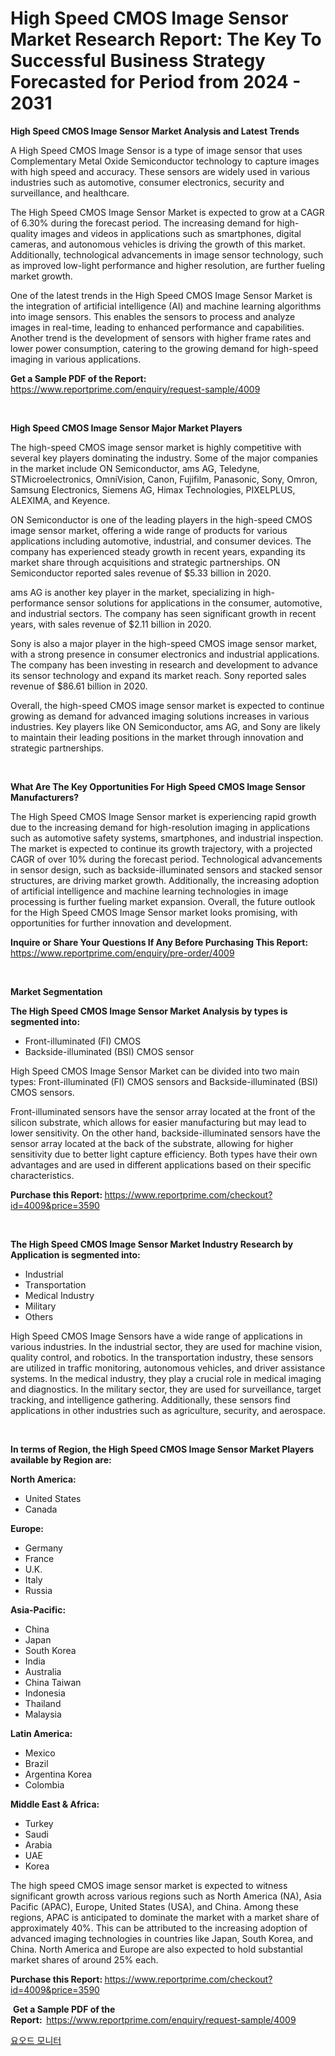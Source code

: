 <p><h1>High Speed CMOS Image Sensor Market Research Report: The Key To Successful Business Strategy Forecasted for Period from 2024 - 2031</h1></p><p><strong>High Speed CMOS Image Sensor Market Analysis and Latest Trends</strong></p>
<p><p>A High Speed CMOS Image Sensor is a type of image sensor that uses Complementary Metal Oxide Semiconductor technology to capture images with high speed and accuracy. These sensors are widely used in various industries such as automotive, consumer electronics, security and surveillance, and healthcare.</p><p>The High Speed CMOS Image Sensor Market is expected to grow at a CAGR of 6.30% during the forecast period. The increasing demand for high-quality images and videos in applications such as smartphones, digital cameras, and autonomous vehicles is driving the growth of this market. Additionally, technological advancements in image sensor technology, such as improved low-light performance and higher resolution, are further fueling market growth.</p><p>One of the latest trends in the High Speed CMOS Image Sensor Market is the integration of artificial intelligence (AI) and machine learning algorithms into image sensors. This enables the sensors to process and analyze images in real-time, leading to enhanced performance and capabilities. Another trend is the development of sensors with higher frame rates and lower power consumption, catering to the growing demand for high-speed imaging in various applications.</p></p>
<p><strong>Get a Sample PDF of the Report:&nbsp;</strong> <a href="https://www.reportprime.com/enquiry/request-sample/4009">https://www.reportprime.com/enquiry/request-sample/4009</a></p>
<p>&nbsp;</p>
<p><strong>High Speed CMOS Image Sensor Major Market Players</strong></p>
<p><p>The high-speed CMOS image sensor market is highly competitive with several key players dominating the industry. Some of the major companies in the market include ON Semiconductor, ams AG, Teledyne, STMicroelectronics, OmniVision, Canon, Fujifilm, Panasonic, Sony, Omron, Samsung Electronics, Siemens AG, Himax Technologies, PIXELPLUS, ALEXIMA, and Keyence.</p><p>ON Semiconductor is one of the leading players in the high-speed CMOS image sensor market, offering a wide range of products for various applications including automotive, industrial, and consumer devices. The company has experienced steady growth in recent years, expanding its market share through acquisitions and strategic partnerships. ON Semiconductor reported sales revenue of $5.33 billion in 2020.</p><p>ams AG is another key player in the market, specializing in high-performance sensor solutions for applications in the consumer, automotive, and industrial sectors. The company has seen significant growth in recent years, with sales revenue of $2.11 billion in 2020.</p><p>Sony is also a major player in the high-speed CMOS image sensor market, with a strong presence in consumer electronics and industrial applications. The company has been investing in research and development to advance its sensor technology and expand its market reach. Sony reported sales revenue of $86.61 billion in 2020.</p><p>Overall, the high-speed CMOS image sensor market is expected to continue growing as demand for advanced imaging solutions increases in various industries. Key players like ON Semiconductor, ams AG, and Sony are likely to maintain their leading positions in the market through innovation and strategic partnerships.</p></p>
<p>&nbsp;</p>
<p><strong>What Are The Key Opportunities For High Speed CMOS Image Sensor Manufacturers?</strong></p>
<p><p>The High Speed CMOS Image Sensor market is experiencing rapid growth due to the increasing demand for high-resolution imaging in applications such as automotive safety systems, smartphones, and industrial inspection. The market is expected to continue its growth trajectory, with a projected CAGR of over 10% during the forecast period. Technological advancements in sensor design, such as backside-illuminated sensors and stacked sensor structures, are driving market growth. Additionally, the increasing adoption of artificial intelligence and machine learning technologies in image processing is further fueling market expansion. Overall, the future outlook for the High Speed CMOS Image Sensor market looks promising, with opportunities for further innovation and development.</p></p>
<p><strong>Inquire or Share Your Questions If Any Before Purchasing This Report:</strong> <a href="https://www.reportprime.com/enquiry/pre-order/4009">https://www.reportprime.com/enquiry/pre-order/4009</a></p>
<p>&nbsp;</p>
<p><strong>Market Segmentation</strong></p>
<p><strong>The High Speed CMOS Image Sensor Market Analysis by types is segmented into:</strong></p>
<p><ul><li>Front-illuminated (FI) CMOS</li><li>Backside-illuminated (BSI) CMOS sensor</li></ul></p>
<p><p>High Speed CMOS Image Sensor Market can be divided into two main types: Front-illuminated (FI) CMOS sensors and Backside-illuminated (BSI) CMOS sensors. </p><p>Front-illuminated sensors have the sensor array located at the front of the silicon substrate, which allows for easier manufacturing but may lead to lower sensitivity. On the other hand, backside-illuminated sensors have the sensor array located at the back of the substrate, allowing for higher sensitivity due to better light capture efficiency. Both types have their own advantages and are used in different applications based on their specific characteristics.</p></p>
<p><strong>Purchase this Report:&nbsp;</strong><a href="https://www.reportprime.com/checkout?id=4009&price=3590">https://www.reportprime.com/checkout?id=4009&price=3590</a></p>
<p>&nbsp;</p>
<p><strong>The High Speed CMOS Image Sensor Market Industry Research by Application is segmented into:</strong></p>
<p><ul><li>Industrial</li><li>Transportation</li><li>Medical Industry</li><li>Military</li><li>Others</li></ul></p>
<p><p>High Speed CMOS Image Sensors have a wide range of applications in various industries. In the industrial sector, they are used for machine vision, quality control, and robotics. In the transportation industry, these sensors are utilized in traffic monitoring, autonomous vehicles, and driver assistance systems. In the medical industry, they play a crucial role in medical imaging and diagnostics. In the military sector, they are used for surveillance, target tracking, and intelligence gathering. Additionally, these sensors find applications in other industries such as agriculture, security, and aerospace.</p></p>
<p>&nbsp;</p>
<p><strong>In terms of Region, the High Speed CMOS Image Sensor Market Players available by Region are:</strong></p>
<p>
    <p> <strong> North America: </strong>
        <ul>
            <li>United States</li>
            <li>Canada</li>
        </ul>
        </p> 
    <p> <strong> Europe: </strong>
        <ul>
            <li>Germany</li>
            <li>France</li>
            <li>U.K.</li>
            <li>Italy</li>
            <li>Russia</li>
        </ul>
        </p> 
    <p> <strong> Asia-Pacific: </strong>
        <ul>
            <li>China</li>
            <li>Japan</li>
            <li>South Korea</li>
            <li>India</li>
            <li>Australia</li>
            <li>China Taiwan</li>
            <li>Indonesia</li>
            <li>Thailand</li>
            <li>Malaysia</li>
        </ul>
        </p> 
    <p> <strong> Latin America: </strong>
        <ul>
            <li>Mexico</li>
            <li>Brazil</li>
            <li>Argentina Korea</li>
            <li>Colombia</li>
        </ul>
        </p> 
    <p> <strong> Middle East & Africa: </strong>
        <ul>
            <li>Turkey</li>
            <li>Saudi</li>
            <li>Arabia</li>
            <li>UAE</li>
            <li>Korea</li>
        </ul>
    </p>
    </p>
<p><p>The high speed CMOS image sensor market is expected to witness significant growth across various regions such as North America (NA), Asia Pacific (APAC), Europe, United States (USA), and China. Among these regions, APAC is anticipated to dominate the market with a market share of approximately 40%. This can be attributed to the increasing adoption of advanced imaging technologies in countries like Japan, South Korea, and China. North America and Europe are also expected to hold substantial market shares of around 25% each.</p></p>
<p><strong>Purchase this Report: </strong><a href="https://www.reportprime.com/checkout?id=4009&price=3590">https://www.reportprime.com/checkout?id=4009&price=3590</a></p>
<p>&nbsp;<strong>Get a Sample PDF of the Report:&nbsp;&nbsp;</strong><a href="https://www.reportprime.com/enquiry/request-sample/4009">https://www.reportprime.com/enquiry/request-sample/4009</a></p>
<p><strong></strong></p>
<p><p><a href="https://github.com/rsg307664904/Market-Research-Report-List-1/blob/main/635305913879.md">요오드 모니터</a></p></p>